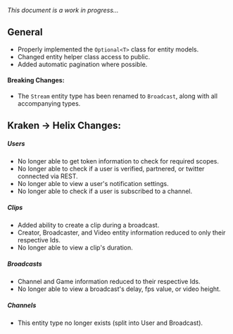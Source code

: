 *This document is a work in progress...*

## General
- Properly implemented the `Optional<T>` class for entity models.
- Changed entity helper class access to public.
- Added automatic pagination where possible.

#### Breaking Changes: 
- The `Stream` entity type has been renamed to `Broadcast`, along with all accompanying types.

## Kraken -> Helix Changes:
##### Users
- No longer able to get token information to check for required scopes.
- No longer able to check if a user is verified, partnered, or twitter connected via REST.
- No longer able to view a user's notification settings.
- No longer able to check if a user is subscribed to a channel.
##### Clips
- Added ability to create a clip during a broadcast.
- Creator, Broadcaster, and Video entity information reduced to only their respective Ids.
- No longer able to view a clip's duration.
##### Broadcasts
- Channel and Game information reduced to their respective Ids.
- No longer able to view a broadcast's delay, fps value, or video height.
##### Channels
- This entity type no longer exists (split into User and Broadcast).